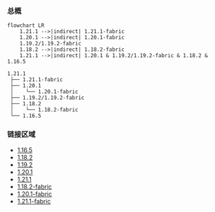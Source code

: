 ### 总概

```mermaid
flowchart LR
    1.21.1 -->|indirect| 1.21.1-fabric
    1.20.1 -->|indirect| 1.20.1-fabric
    1.19.2/1.19.2-fabric
    1.18.2 -->|indirect| 1.18.2-fabric
    1.21.1 -->|indirect| 1.20.1 & 1.19.2/1.19.2-fabric & 1.18.2 & 1.16.5
```

```
1.21.1
 ├── 1.21.1-fabric
 ├── 1.20.1
 │    └── 1.20.1-fabric
 ├── 1.19.2/1.19.2-fabric
 ├── 1.18.2
 │    └── 1.18.2-fabric
 └── 1.16.5
```

### 链接区域

- [1.16.5](/projects/1.16/assets/macaws-doors/mcwdoors)
- [1.18.2](/projects/1.18/assets/macaws-doors/mcwdoors)
- [1.19.2](/projects/1.19/assets/macaws-doors/mcwdoors)
- [1.20.1](/projects/1.20/assets/macaws-doors/mcwdoors)
- [1.21.1](/projects/1.21/assets/macaws-doors/mcwdoors)
- [1.18.2-fabric](/projects/1.18-fabric/assets/macaws-doors/mcwdoors)
- [1.20.1-fabric](/projects/1.20-fabric/assets/macaws-doors/mcwdoors)
- [1.21.1-fabric](/projects/1.21-fabric/assets/macaws-doors/mcwdoors)